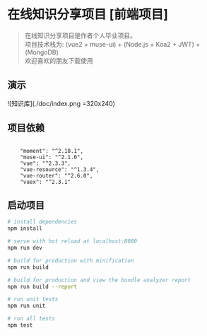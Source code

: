 # 在线知识分享项目 [前端项目]

> 在线知识分享项目是作者个人毕业项目。
<br>项目技术栈为: (vue2 + muse-ui) + (Node.js + Koa2 + JWT) + (MongoDB)
<br>欢迎喜欢的朋友下载使用

## 演示

![知识库](./doc/index.png =320x240)

## 项目依赖
```

    "moment": "^2.18.1",
    "muse-ui": "^2.1.0",
    "vue": "^2.3.3",
    "vue-resource": "^1.3.4",
    "vue-router": "^2.6.0",
    "vuex": "^2.3.1"
```


## 启动项目

``` bash
# install dependencies
npm install

# serve with hot reload at localhost:8080
npm run dev

# build for production with minification
npm run build

# build for production and view the bundle analyzer report
npm run build --report

# run unit tests
npm run unit

# run all tests
npm test
```


